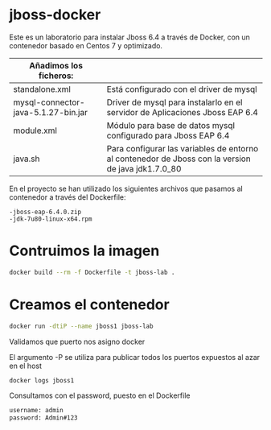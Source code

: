 # jboss-docker

Este es un laboratorio para instalar Jboss 6.4 a través de Docker, con un contenedor basado en Centos 7 y optimizado.

| Añadimos los ficheros: |  |
| ---- | ---- |
| standalone.xml | Está configurado con el driver de mysql |
| mysql-connector-java-5.1.27-bin.jar | Driver de mysql para instalarlo en el servidor de Aplicaciones Jboss EAP 6.4 |
| module.xml | Módulo para base de datos mysql configurado para Jboss EAP 6.4 |
| java.sh | Para configurar las variables de entorno al contenedor de Jboss con la version de java jdk1.7.0_80 |


En el proyecto se han utilizado los siguientes archivos que pasamos al contenedor a través del Dockerfile:
```
-jboss-eap-6.4.0.zip
-jdk-7u80-linux-x64.rpm
```

# Contruimos la imagen

```sh
docker build --rm -f Dockerfile -t jboss-lab .
```

# Creamos el contenedor

```sh
docker run -dtiP --name jboss1 jboss-lab
```

Validamos que puerto nos asigno docker 

El argumento -P se utiliza para publicar todos los puertos expuestos al azar en el host


```sh
docker logs jboss1
```

Consultamos con el password, puesto en el Dockerfile

```sh
username: admin
password: Admin#123
```


